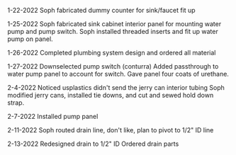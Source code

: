 1-22-2022
Soph fabricated dummy counter for sink/faucet fit up

1-25-2022
Soph fabricated sink cabinet interior panel for mounting water pump and pump switch.
Soph installed threaded inserts and fit up water pump on panel.

1-26-2022
Completed plumbing system design and ordered all material

1-27-2022
Downselected pump switch (conturra)
Added passthrough to water pump panel to account for switch.
Gave panel four coats of urethane.

2-4-2022
Noticed usplastics didn't send the jerry can interior tubing
Soph modified jerry cans, installed tie downs, and cut and sewed hold down strap.

2-7-2022
Installed pump panel

2-11-2022
Soph routed drain line, don't like, plan to pivot to 1/2" ID line

2-13-2022
Redesigned drain to 1/2" ID
Ordered drain parts